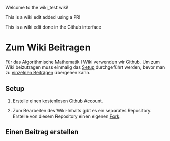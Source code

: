 Welcome to the wiki_test wiki!

This is a wiki edit added using a PR!

This is a wiki edit done in the Github interface

# Zum Wiki Beitragen

Für das Algorithmische Mathematik I Wiki verwenden wir Github.
Um zum Wiki beizutragen muss einmalig das [Setup](/Home#Setup) durchgeführt werden, bevor man zu [einzelnen Beiträgen](/Home#Einen) übergehen kann.

## Setup

1. Erstelle einen kostenlosen [Github Account](https://github.com/signup).

2. Zum Bearbeiten des Wiki-Inhalts gibt es ein separates Repository.
   Erstelle von diesem Repository einen eigenen [Fork](https://github.com/hannesbrandt/wiki_test_raw/fork).

## Einen Beitrag erstellen
